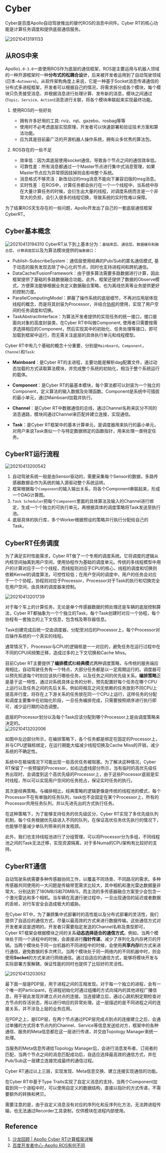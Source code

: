 # Cyber
Cyber是百度Apollo自动驾驶推出的替代ROS的消息中间件。Cyber RT的核心功能是计算任务调度和提供底层通信服务。

![20210413191133](https://cdn.jsdelivr.net/gh/AzureCodeing/PicGoBed@main/blogs/pictures/20210413191133.png)

## 从ROS中来
Apollo`1.0-3.0`一直使用ROS作为底层的通信框架，ROS是主要运用与机器人领域的一种开源框架时一种**分布式的松耦合设计**，后来被开发者运用到了自动驾驶领域(日本-`Autoware`)。从软件架构角度上来说，它是一种基于Socket消息传递通信的分布式多进程框架，开发者可以根据自己的情况，将需求拆分成各个模块，每个模块只负责接受消息、并根据消息进行处理计算、发布新的消息，模块之间通过(`Topic、Service、Action`)消息进行关联，将各个模块串联起来实现最终功能。

1. 使用ROS的一些好处
   * 拥有许多好用的工具: rviz、rqt、gazebo、rosbag等等
   * 使用时不必考虑底层实现原理，开发者可以快速部署和验证技术方案和算法功能。
   * 应为其是目前最广泛的开源机器人操作系统，拥有众多优秀的算法包。
  
2. ROS存在的一些不足
   * 效率低：因为其底层使用socket通信，导致各个节点之间的通信效率低。
   * 可靠性差：所有消息都通过一个Master节点进行集中式消息管理，如果Master节点应为异常原因挂掉则会影响整个系统。
   * 消息格式不够灵活：新改动过的msg消息不能向下兼容旧版的msg消息。
   * 实时性差：在ROS中，计算任务都会执行在一个一个线程中，当系统中存在大量计算任务的时候，会衍生出大量的线程，对调度系统而言是一个非常大的负担，会引入很多的线程切换，导致系统的实时性难以保障。

为了结果ROS天生存在的一些问题，Apollo开发出了自己的一套底层通信框架CyberRT。

## Cyber基本概念
![20210413194310](https://cdn.jsdelivr.net/gh/AzureCodeing/PicGoBed@main/blogs/pictures/20210413194310.png)
CyberRT从下到上基本分为：`基础库层`、`通信层`、`数据缓存和融合层`、`计算调度层`以及为算法模块提供的`抽象接口`：
   * Publish-SubscribeSystem：通信层使用经典的Pub/Sub的匿名通信模式, 基于动态的服务发现去除了中心化的节点，同时也支持进程间和跨机通信。
   * DataCache/FusionFramework：由于很多算法需要多路数据进行计算，因此框架提供了基础的多路数据融合功能。此外，框架还提供了数据的Observe模式，方便算法能够根据业务定义数据融合策略，也为离线仿真等业务提供更好的控制力度。
   * ParallelComputingModel：屏蔽了操作系统的底层细节，不再对应用层体现线程的概念，而是将其封装为Processor，并结合[协程](https://zhuanlan.zhihu.com/p/172471249)的使用，实现了用户空间的任务调度和切换。
   * TaskAbstractInterface：为算法开发者提供的实现任务的统一接口，接口是面向对象的高度封装类，在Cyber RT中叫做Component, 使用者只需要按需求选择相应的Component，然后实现其中的初始化、任务处理等接口，即可加载到框架中运行，而无需关注底层的具体执行单元和线程模型。

Cyber RT中有几个基础的概念十分重要，分别是`Mainboard`，`Component`，`Channel`和`Task`:
   * **Mainboard**：是Cyber RT的主进程，主要功能是解析dag配置文件，通过动态加载的方式读取算法模块，并完成整个系统的初始化，相当于整个系统运行的载体。

   * **Component**：是Cyber RT的最基本模块，每个算法都可以封装为一个独立的Component，定义算法的输入数据及处理函数。Component是系统中可插拔的最小单元，通过Mainboard加载并执行。

   * **Channel**：是Cyber RT中数据通信的总线，通过Channel名称来区分不同的消息通路，模块间通过Channel来匹配并建立连接，实现通信。

   * **Task**：是Cyber RT框架中的基本计算单元，是调度器用来执行的最小单元，对用户来说Task类似一个与特定数据绑定的函数指针，用来处理一类特定任务。

## CyberRT运行流程
![20210413200542](https://cdn.jsdelivr.net/gh/AzureCodeing/PicGoBed@main/blogs/pictures/20210413200542.png)
1. 自动驾驶系统一般是由Sensor驱动的，需要采集每个Sensor的数据，多路传感器数据会作为系统的输入源驱动整个系统运转。
2. 框架根据每个`Component`的输入输出关系，将各个Component串联起来，形成一个DAG计算图。
3. `Task Scheduler`把每个`Component`里面的具体算法及输入的Channel进行绑定，生成一个个独立的可执行单元，再根据具体的调度策略将Task发送至执行池。
4. 底层具体的执行库，多个Worker根据预设的策略并行执行分配给自己的Task。

## CyberRT任务调度
为了满足实时性能需求，Cyber RT做了一个专用的调度系统。它将调度的逻辑从内核空间抽离到用户空间，使用协程作为基础的调度单元。传统的多线程模型中用户的计算对应于一个个线程，而线程则对应于CPU的核心，线程的调度和切换则依赖Kernel的调度算法，可控性较低；在用户空间的调度中，用户的任务会对应于一个个协程，协程则对应于Processor，Processor对于Task的执行和切换完全在用户空间，由具体的调度器来控制。   

![20210413201739](https://cdn.jsdelivr.net/gh/AzureCodeing/PicGoBed@main/blogs/pictures/20210413201739.png)

对于每个车上的计算任务，无论是单个传感器数据的预处理还是车辆的底层控制算法，Cyber RT都抽象为一个个独立的Task，每个Task创建时对应一个协程，每个协程有一套独立的上下文信息，包含栈及寄存器信息。   

Task创建完成后统一交由调度器，分配至对应的Processor上，每个Processor对应操作系统的一个真实的线程。   


通常情况下，Processor与CPU的逻辑核是一一对应的，避免任务在运行过程中在不同的CPU间频繁迁移，造成过多的上下文切换和Cache Miss。   


目前Cyber RT主要提供了**编排模式**和**经典模**式两种调度策略，与传统的服务端应用相比，自动驾驶任务有一个特点，大部分任务都是以一定周期运行的。调度器可以预先知道每个时刻应该执行哪些任务，以及任务之间的优先级关系。**编排策略**正是基于这一特性，通过对系统具体业务的分析，预先配置好每个任务在哪个CPU上运行以及任务之间的先后关系，例如将相互之间无依赖的任务放到不同CPU上提高并行度，将存在上下游关系的任务放在同一个CPU上运行，这样任务的分配和调度主要集中在初始化阶段，一旦任务编排完成，只需要按照顺序进行执行即可，减少运行期的动态调整。

底层的Processor划分以及每个Task应该分配到哪个Processor上是由调度策略来决定的。   
![20210413202006](https://cdn.jsdelivr.net/gh/AzureCodeing/PicGoBed@main/blogs/pictures/20210413202006.png)

如图中左边部分所示，在编排策略下，各个任务都是绑定在固定的Processor上，并与CPU逻辑核绑定，在运行期能大幅减少线程切换及Cache Miss的开销，减少系统的不确定性。


系统中在极端情况下可能出现一些高优任务被阻塞。为了解决这种情况，Cyber RT保留了一些预留的Processor，如右边虚线部分所示，当有临时的高优先级任务出现时，会调度到这个高优先级的Processor上，由于这些Processor底层是实时线程，所以可以实现用户空间的任务抢占，保证实时任务的执行。


其次是经典策略。与编排相比，经典策略的逻辑更像是传统的线程池的模式，每个Processor不在有单独的任务队列，task也不会固定在某个Processor上，所有的Processor共用任务队列，并以先进先出的方式执行任务。


在这种策略下，为了能够支持任务的优先级区分，Cyber RT实现了多优先级队列机制，每个任务根据优先级进入不同的队列，在保证高优任务优先执行的情况下，也能够尽量减少单队列带来的并发瓶颈。

此外，我们也支持线程池进行了分组管理，可以将Processor分为多组，不同线程池之间的Task无法迁移，实现资源隔离，对于多Numa的CPU架构有比较好的支持。


## CyberRT通信
自动驾驶系统需要多种传感器协同工作，以覆盖不同场景、不同路况的需求。多种传感器共同使用的一大问题是传输带宽需求比较大，其中相机和激光雷达数据量非常大，分别达到了180MB/S和70MB/S，而主流的多传感器融合方案至少会包含一个激光雷达和多个相机。当车辆在高速行驶过程中，一旦出现通信的延迟或者数据的丢帧，对行车安全会造成极大的威胁。


在Cyber RT中，为了兼顾集中式部署时的高性能以及分布式部署的灵活性，我们提供了自适应的通信方式，尽量以最高效的方式来进行数据传输。这些通信方式对开发者来说是透明的。开发者只需要指定发送的Channel名称及类型即可， Cyber RT框架会根据模块之间的关系**动态选择适合的通信方式**。例如，当两个模块处于同一个进程中的时候，会直接进行**指针传递**，减少了序列化及内存拷贝的开销。当两个模块处于同一台机器的不同进程中的时候，会使用**共享内存**的方式来进行通信，避免数据的多次拷贝。当两个模块处于同一网络内的不同机器中时，则会使用**Socket**的方式来进行网络通信。通过自适应的通信方式，能够将模块开发与实际部署方案解耦，保证性能的同时也提供了比较好的灵活性。

![20210413203052](https://cdn.jsdelivr.net/gh/AzureCodeing/PicGoBed@main/blogs/pictures/20210413203052.png)

最下面一层是PDP层，用于进程之间的互相发现。对于每一个独立的进程，会有一个唯一的Participant，在进程初始化时通过组播的方式向域内的其他进程广播信息，用于彼此发现并建立点对点的连接。当连接建立后，通过心跳机制定期检查对方节点的存活状态，用以进行响应的异常处理。这一层描述的是不同进程之间的连接关系，并不涉及上层的业务应用。


在PDP之上，是EDP层，在两个节点通过PDP层完成点到点的连接建立之后，会通过单播的方式将本节点内的Channel、Service等信息发送给对方，框架中的各种通信、服务的Meta信息都在这一层进行传递，并交由Topology Manager来统一处理。


当服务的Meta信息传递给Topology Manager后，会进行消息发布者、订阅者的匹配，当两个节点之间的消息匹配成功后，自适应选择最高效的通信方式，并在Pub/Sub这一层建立连接完成最终的通信过程。


Cyber RT通过以上三层，实现发现、Meta信息交换、建立连接实现通信的功能。


在Cyber RT中基于Type Traits实现了自定义消息的支持，当两个Component加载到同一个进程中时，可以使用自定义的数据结构，直接以指针的方式传递，不需要额外的转换和拷贝。


需要注意的是，由于自定义消息没有对应的序列化和反序列化方法，无法跨进程传输，也无法通过Recorder工具录制，仅供模块在进程内部使用。

## Reference
1. [沙龙回顾 | Apollo Cyber RT计算框架详解](https://mp.weixin.qq.com/s/d4sLuJFiyFyL6NRhyx-i8A)
2. [百度开发者中心-Apollo ROS有何不同](https://www.sohu.com/a/161448234_795622)